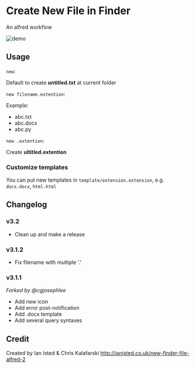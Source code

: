 # Create New File in Finder
An alfred workflow

![demo](https://thumbs.gfycat.com/NauticalSardonicAbyssiniancat-size_restricted.gif)

## Usage
`new`:

Default to create **untitled.txt** at current folder

`new filename.extention`:

Example:

* abc.txt
* abc.docx
* abc.py

`new .extention`:

Create **ultitled.extention**

### Customize templates
You can put new templates in `template/extension.extension`, e.g. `docx.docx`, `html.html`

## Changelog
### v3.2
* Clean up and make a release

### v3.1.2
* Fix filename with multiple '.'

### v3.1.1
*Forked by @cgjosephlee*

* Add new icon
* Add error post-notification
* Add .docx template
* Add several query syntaxes

## Credit
Created by Ian Isted & Chris Kalafarski
http://ianisted.co.uk/new-finder-file-alfred-2
